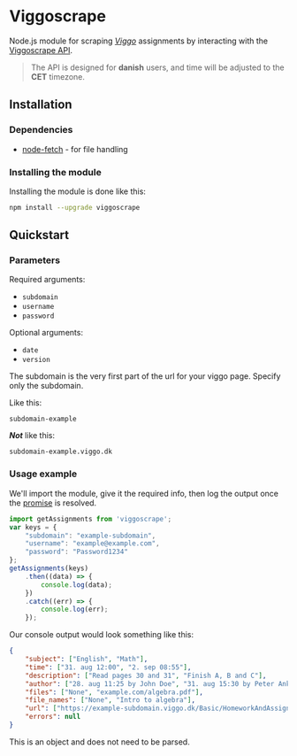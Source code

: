 # Viggoscrape

Node.js module for scraping *[Viggo](http://viggo.dk/)* assignments by interacting with the [Viggoscrape API](https://github.com/nangurepo/viggoscrapeapi).
>The API is designed for **danish** users, and time will be adjusted to the **CET** timezone.

## Installation

### Dependencies

-  [node-fetch](https://www.npmjs.com/package/node-fetch) - for file handling

### Installing the module

Installing the module is done like this:

```bash
npm install --upgrade viggoscrape
```

## Quickstart

### Parameters

Required arguments:
-  `subdomain`
-  `username`
-  `password`

Optional arguments:
-  `date`
-  `version`

The subdomain is the very first part of the url for your viggo page.
Specify only the subdomain.

Like this:

`subdomain-example`

_**Not**_ like this:

`subdomain-example.viggo.dk`

### Usage example
We'll import the module, give it the required info, then log the output once the [promise](https://heynode.com/tutorial/what-are-promises/) is resolved.

```javascript
import getAssignments from 'viggoscrape';
var keys = {
    "subdomain": "example-subdomain",
    "username": "example@example.com",
    "password": "Password1234"
};
getAssignments(keys)
    .then((data) => {
        console.log(data);
    })
    .catch((err) => {
        console.log(err);
    });
```

Our console output would look something like this:
```json
{
    "subject": ["English", "Math"],
    "time": ["31. aug 12:00", "2. sep 08:55"],
    "description": ["Read pages 30 and 31", "Finish A, B and C"],
    "author": ["28. aug 11:25 by John Doe", "31. aug 15:30 by Peter Anker"],
    "files": ["None", "example.com/algebra.pdf"],
    "file_names": ["None", "Intro to algebra"],
    "url": ["https://example-subdomain.viggo.dk/Basic/HomeworkAndAssignment/Details/1234/#modal", "https://example-subdomain.viggo.dk/Basic/HomeworkAndAssignment/Details/1235/#modal"],
    "errors": null
}
```
This is an object and does not need to be parsed.


